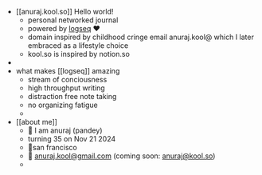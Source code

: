 - [[anuraj.kool.so]] Hello world!
	- personal networked journal
	- powered by [logseq](https://logseq.com/) ❤️
	- domain inspired by childhood cringe email anuraj.kool@ which I later embraced as a lifestyle choice
	- kool.so is inspired by notion.so
-
- what makes [[logseq]] amazing
	- stream of conciousness
	- high throughput writing
	- distraction free note taking
	- no organizing fatigue
	-
- [[about me]]
	- 👋 I am anuraj (pandey)
	- turning 35 on Nov 21 2024
	- 📍san francisco
	- 📧 anuraj.kool@gmail.com (coming soon: anuraj@kool.so)
	-